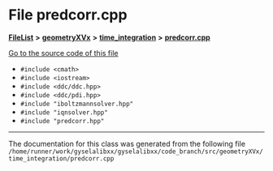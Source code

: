 

# File predcorr.cpp



[**FileList**](files.md) **>** [**geometryXVx**](dir_e51b496b46dd687775e46e0826614574.md) **>** [**time\_integration**](dir_61df5a05e7e6762880c4f92d6d795362.md) **>** [**predcorr.cpp**](geometryXVx_2time__integration_2predcorr_8cpp.md)

[Go to the source code of this file](geometryXVx_2time__integration_2predcorr_8cpp_source.md)



* `#include <cmath>`
* `#include <iostream>`
* `#include <ddc/ddc.hpp>`
* `#include <ddc/pdi.hpp>`
* `#include "iboltzmannsolver.hpp"`
* `#include "iqnsolver.hpp"`
* `#include "predcorr.hpp"`


































































------------------------------
The documentation for this class was generated from the following file `/home/runner/work/gyselalibxx/gyselalibxx/code_branch/src/geometryXVx/time_integration/predcorr.cpp`

